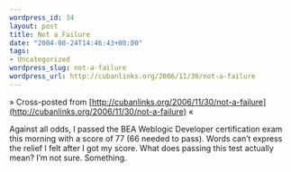 ```yaml
--- 
wordpress_id: 34
layout: post
title: Not a Failure
date: "2004-08-24T14:46:43+00:00"
tags: 
- Uncategorized
wordpress_slug: not-a-failure
wordpress_url: http://cubanlinks.org/2006/11/30/not-a-failure
---
```

&raquo; Cross-posted from [http://cubanlinks.org/2006/11/30/not-a-failure](http://cubanlinks.org/2006/11/30/not-a-failure) &laquo;

<p>Against all odds, I passed the <span class="caps">BEA</span> Weblogic Developer certification exam this morning with a score of 77 (66 needed to pass).  Words can&#8217;t express the relief I felt after I got my score.  What does passing this test actually mean?  I&#8217;m not sure.  Something.</p>
